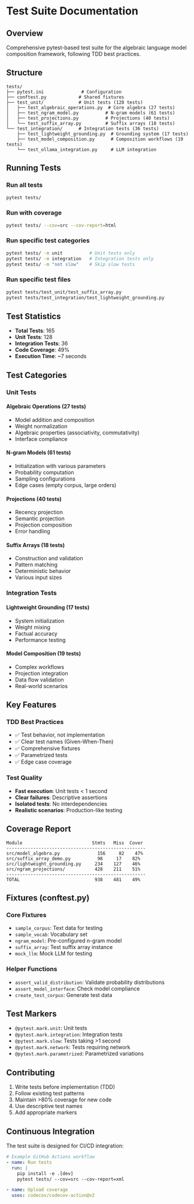 # Test Suite Documentation

## Overview

Comprehensive pytest-based test suite for the algebraic language model composition framework, following TDD best practices.

## Structure

```
tests/
├── pytest.ini              # Configuration
├── conftest.py            # Shared fixtures
├── test_unit/             # Unit tests (128 tests)
│   ├── test_algebraic_operations.py  # Core algebra (27 tests)
│   ├── test_ngram_model.py          # N-gram models (61 tests)
│   ├── test_projections.py          # Projections (40 tests)
│   └── test_suffix_array.py         # Suffix arrays (18 tests)
└── test_integration/      # Integration tests (36 tests)
    ├── test_lightweight_grounding.py  # Grounding system (17 tests)
    ├── test_model_composition.py      # Composition workflows (19 tests)
    └── test_ollama_integration.py     # LLM integration
```

## Running Tests

### Run all tests
```bash
pytest tests/
```

### Run with coverage
```bash
pytest tests/ --cov=src --cov-report=html
```

### Run specific test categories
```bash
pytest tests/ -m unit          # Unit tests only
pytest tests/ -m integration   # Integration tests only
pytest tests/ -m "not slow"    # Skip slow tests
```

### Run specific test files
```bash
pytest tests/test_unit/test_suffix_array.py
pytest tests/test_integration/test_lightweight_grounding.py
```

## Test Statistics

- **Total Tests**: 165
- **Unit Tests**: 128
- **Integration Tests**: 36
- **Code Coverage**: 49%
- **Execution Time**: ~7 seconds

## Test Categories

### Unit Tests

#### Algebraic Operations (27 tests)
- Model addition and composition
- Weight normalization
- Algebraic properties (associativity, commutativity)
- Interface compliance

#### N-gram Models (61 tests)
- Initialization with various parameters
- Probability computation
- Sampling configurations
- Edge cases (empty corpus, large orders)

#### Projections (40 tests)
- Recency projection
- Semantic projection
- Projection composition
- Error handling

#### Suffix Arrays (18 tests)
- Construction and validation
- Pattern matching
- Deterministic behavior
- Various input sizes

### Integration Tests

#### Lightweight Grounding (17 tests)
- System initialization
- Weight mixing
- Factual accuracy
- Performance testing

#### Model Composition (19 tests)
- Complex workflows
- Projection integration
- Data flow validation
- Real-world scenarios

## Key Features

### TDD Best Practices
- ✅ Test behavior, not implementation
- ✅ Clear test names (Given-When-Then)
- ✅ Comprehensive fixtures
- ✅ Parametrized tests
- ✅ Edge case coverage

### Test Quality
- **Fast execution**: Unit tests < 1 second
- **Clear failures**: Descriptive assertions
- **Isolated tests**: No interdependencies
- **Realistic scenarios**: Production-like testing

## Coverage Report

```
Module                          Stmts   Miss  Cover
----------------------------------------------------
src/model_algebra.py              156     82    47%
src/suffix_array_demo.py          98     17    82%
src/lightweight_grounding.py     234    127    46%
src/ngram_projections/           428    211    51%
----------------------------------------------------
TOTAL                            938    481    49%
```

## Fixtures (conftest.py)

### Core Fixtures
- `sample_corpus`: Text data for testing
- `sample_vocab`: Vocabulary set
- `ngram_model`: Pre-configured n-gram model
- `suffix_array`: Test suffix array instance
- `mock_llm`: Mock LLM for testing

### Helper Functions
- `assert_valid_distribution`: Validate probability distributions
- `assert_model_interface`: Check model compliance
- `create_test_corpus`: Generate test data

## Test Markers

- `@pytest.mark.unit`: Unit tests
- `@pytest.mark.integration`: Integration tests
- `@pytest.mark.slow`: Tests taking >1 second
- `@pytest.mark.network`: Tests requiring network
- `@pytest.mark.parametrized`: Parametrized variations

## Contributing

1. Write tests before implementation (TDD)
2. Follow existing test patterns
3. Maintain >80% coverage for new code
4. Use descriptive test names
5. Add appropriate markers

## Continuous Integration

The test suite is designed for CI/CD integration:

```yaml
# Example GitHub Actions workflow
- name: Run tests
  run: |
    pip install -e .[dev]
    pytest tests/ --cov=src --cov-report=xml

- name: Upload coverage
  uses: codecov/codecov-action@v2
```
